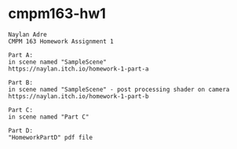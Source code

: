 # cmpm163-hw1

	Naylan Adre
	CMPM 163 Homework Assignment 1
	
	Part A:
	in scene named "SampleScene"
	https://naylan.itch.io/homework-1-part-a
	
	Part B:
	in scene named "SampleScene" - post processing shader on camera
	https://naylan.itch.io/homework-1-part-b
	
	Part C:
	in scene named "Part C"
	
	Part D:
	"HomeworkPartD" pdf file
